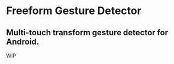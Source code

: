 <!--{
	"template": "work",
	"data": "projects_byid.freeformgesturedetector"
}-->


# Freeform Gesture Detector

## Multi-touch transform gesture detector for Android.

WIP
